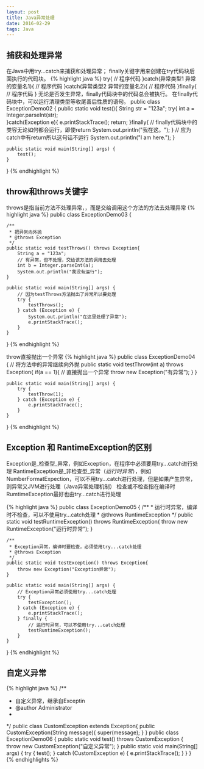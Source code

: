 ```yaml
---
layout: post
title: Java异常处理
date: 2016-02-29
tags: Java
---
```

## 捕获和处理异常 ##

在Java中用try...catch来捕获和处理异常；
finally关键字用来创建在try代码块后面执行的代码块。
{% highlight java %}
 try{
    // 程序代码
 }catch(异常类型1 异常的变量名1){
    // 程序代码
 }catch(异常类型2 异常的变量名2){
    // 程序代码
 }finally{
    // 程序代码
 }
无论是否发生异常，finally代码块中的代码总会被执行。
在finally代码块中，可以运行清理类型等收尾善后性质的语句。
public class ExceptionDemo02 {
	public static void test(){
		String str = "123a";
		try{
			int a = Integer.parseInt(str);			
		}catch(Exception e){
			e.printStackTrace();
			return;
		}finally{	// finally代码块中的类容无论如何都会运行，即使return
			System.out.println("我在这。");
		}
		// 应为catch中有return所以这句话不运行
		System.out.println("I am here.");
	}
	
	public static void main(String[] args) {
		test();
	}
}
{% endhighlight %}

## throw和throws关键字 ##

throws是指当前方法不处理异常，，而是交给调用这个方法的方法去处理异常
{% highlight java %}
public class ExceptionDemo03 {
	
	/**
	 * 把异常向外抛
	 * @throws Exception
	 */
	public static void testThrows() throws Exception{
		String a = "123a";
		// 有异常，但不处理，交给该方法的调用去处理
		int b = Integer.parseInt(a);
		System.out.println("我没有运行");
	}
	
	public static void main(String[] args) {
		// 因为testThrows方法抛出了异常所以要处理
		try {
			testThrows();
		} catch (Exception e) {
			System.out.println("在这里处理了异常");
			e.printStackTrace();
		}
	}
}
{% endhighlight %}

throw直接抛出一个异常
{% highlight java %}
public class ExceptionDemo04 {
	// 将方法中的异常继续向外抛
	public static void testThrow(int a) throws Exception{
		if(a == 1){
			// 直接抛出一个异常
			throw new Exception("有异常");
		}
	}
	
	public static void main(String[] args) {
		try {
			testThrow(1);
		} catch (Exception e) {
			e.printStackTrace();
		}
	}
}
{% endhighlight %}

## Exception 和 RantimeException的区别 ##

Exception是_检查型_异常，例如Exception，在程序中必须要用try...catch进行处理
RantimeException是_非检查型_异常（_运行时异常_），例如NumberFormatExpection，可以不用try...catch进行处理，但是如果产生异常，则异常又JVM进行处理（Java异常处理机制）
检查或不检查指在编译时
RumtimeException最好也由try...catch进行处理

{% highlight java %}
public class ExceptionDemo05 {
	/**
	 * 运行时异常，编译时不检查，可以不使用try...catch处理
	 * @throws RuntimeException
	 */
	public static void testRuntimeException() throws RuntimeException{
		throw new RuntimeException("运行时异常");
	}
	
	/**
	 * Exception异常，编译时要检查，必须使用try...catch处理
	 * @throws Exception
	 */
	public static void testException() throws Exception{
		throw new Exception("Exception异常");
	}
	
	public static void main(String[] args) {
		// Exception异常必须使用try...catch处理
		try {
			testException();
		} catch (Exception e) {
			e.printStackTrace();
		} finally {
			// 运行时异常，可以不使用try...catch处理
			testRuntimeException();
		}
	}
}
{% endhighlight %}

## 自定义异常 ##
{% highlight java %}
/**
 * 自定义异常，继承自Exceptin
 * @author Administrator
 *
 */
public class CustomException extends Exception{
	public CustomException(String message){
		super(message);
	}
}
public class ExceptionDemo06 {
	public static void test() throws CustomException {
		throw new CustomException("自定义异常");
	}
	public static void main(String[] args) {
		try {
			test();
		} catch (CustomException e) {
			e.printStackTrace();
		}
	}
}
{% endhighlights %}

